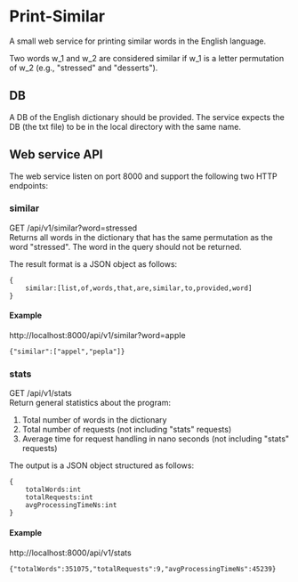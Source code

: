 # Print-Similar
A small web service for printing similar words in the English language.

Two words w_1 and w_2 are considered similar if w_1 is a letter permutation of w_2 (e.g., "stressed" and "desserts"). 

## DB
A DB of the English dictionary should be provided.
The service expects the DB (the txt file) to be in the local directory with the same name. 

## Web service API
The web service listen on port 8000 and support the following two HTTP endpoints:

### similar 
GET /api/v1/similar?word=stressed  
Returns all words in the dictionary that has the same permutation as the word "stressed". The word in the query should not be returned. 

The result format is a JSON object as follows:
```
{
    similar:[list,of,words,that,are,similar,to,provided,word]
}
```

#### Example
http://localhost:8000/api/v1/similar?word=apple
```
{"similar":["appel","pepla"]}
```

### stats 
GET /api/v1/stats  
Return general statistics about the program:
1. Total number of words in the dictionary
1. Total number of requests (not including "stats" requests)
1. Average time for request handling in nano seconds (not including "stats" requests)

The output is a JSON object structured as follows:
```
{
    totalWords:int
    totalRequests:int
    avgProcessingTimeNs:int
}
```

#### Example
http://localhost:8000/api/v1/stats
```
{"totalWords":351075,"totalRequests":9,"avgProcessingTimeNs":45239}
```
